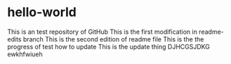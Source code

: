 # hello-world
This is an test repository of GitHub
This is the first modification in readme-edits branch
This is the second edition of readme file
This is the the progress of test how to update
This is the update thing
DJHCGSJDKG
ewkhfwiueh
